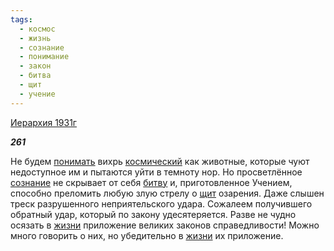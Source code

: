 ```yaml
---
tags:
  - космос
  - жизнь
  - сознание
  - понимание
  - закон
  - битва
  - щит
  - учение
---
```

[Иерархия 1931г](https://127.0.0.1:4002/agni/1931)

___261___

Не будем [понимать](../../../tags/#понимание) вихрь [космический](../../../tags/#космос) как животные, которые чуют недоступное им и пытаются уйти в темноту нор. Но просветлённое [сознание](../../../tags/#сознание) не скрывает от себя [битву](../../../tags/#битва) и, приготовленное Учением, способно преломить любую злую стрелу о [щит](../../../tags/#щит) озарения. Даже слышен треск разрушенного неприятельского удара. Сожалеем получившего обратный удар, который по закону удесятеряется. Разве не чудно осязать в [жизни](../../../tags/#жизнь) приложение великих законов справедливости! Можно много говорить о них, но убедительно в [жизни](../../../tags/#жизнь) их приложение.   

